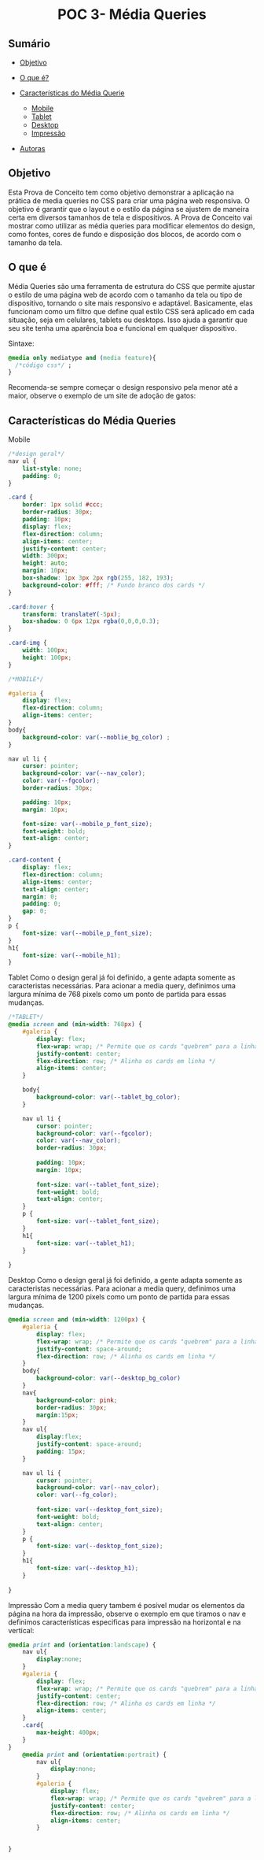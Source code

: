 # <h1 align="center">POC 3- Média Queries</h1>

## Sumário
* [Objetivo](#objetivo)
*  [O que é?](#oque)
* [Características do Média Querie](#caracteristicas)
   * [Mobile](#Desktop)
   * [Tablet](#Tablet)
   * [Desktop](#Desktop)
   * [Impressão](#Print)
   
* [Autoras](#autoras)


## Objetivo
Esta Prova de Conceito tem como objetivo demonstrar a aplicação na prática de media queries no CSS para criar uma página web responsiva. O objetivo é garantir que o layout e o estilo da página se ajustem de maneira certa em diversos tamanhos de tela e dispositivos. A Prova de Conceito vai mostrar como utilizar as média queries para modificar elementos do design, como fontes, cores de fundo e disposição dos blocos, de acordo com o tamanho da tela.


## O que é

Média Queries são uma ferramenta de estrutura do CSS que permite ajustar o estilo de uma página web de acordo com o tamanho da tela ou tipo de dispositivo, tornando o site mais responsivo e adaptável. Basicamente, elas funcionam como um filtro que define qual estilo CSS será aplicado em cada situação, seja em celulares, tablets ou desktops. Isso ajuda a garantir que seu site tenha uma aparência boa e funcional em qualquer dispositivo. 

Sintaxe:
```css
@media only mediatype and (media feature){
  /*código css*/ ;
}
```

Recomenda-se sempre começar o design responsivo pela menor até a maior, observe o exemplo de um site de adoção de gatos:

## Características  do Média Queries
Mobile
```css
/*design geral*/
nav ul {
    list-style: none;
    padding: 0;
}

.card {
    border: 1px solid #ccc;
    border-radius: 30px;
    padding: 10px;
    display: flex;
    flex-direction: column; 
    align-items: center;
    justify-content: center;
    width: 300px;
    height: auto;
    margin: 10px;
    box-shadow: 1px 3px 2px rgb(255, 182, 193); 
    background-color: #fff; /* Fundo branco dos cards */
}

.card:hover {
    transform: translateY(-5px); 
    box-shadow: 0 6px 12px rgba(0,0,0,0.3); 
}

.card-img {
    width: 100px; 
    height: 100px;
}
```


``` css
/*MOBILE*/

#galeria {
    display: flex;
    flex-direction: column;
    align-items: center;
}
body{
    background-color: var(--moblie_bg_color) ;
}

nav ul li {
    cursor: pointer;
    background-color: var(--nav_color);
    color: var(--fgcolor);
    border-radius: 30px;

    padding: 10px;
    margin: 10px; 

    font-size: var(--mobile_p_font_size);
    font-weight: bold;
    text-align: center;
}

.card-content {
    display: flex;
    flex-direction: column;
    align-items: center;
    text-align: center;
    margin: 0;
    padding: 0;
    gap: 0;
}
p {
    font-size: var(--mobile_p_font_size);
}
h1{
    font-size: var(--mobile_h1);
}
```

Tablet
Como o design geral já foi definido, a gente adapta somente as caracteristas necessárias. Para acionar a media query, definimos uma largura mínima de 768 pixels como um ponto de partida para essas mudanças.

``` css
/*TABLET*/
@media screen and (min-width: 768px) {
    #galeria {
        display: flex;
        flex-wrap: wrap; /* Permite que os cards "quebrem" para a linha de baixo */
        justify-content: center;
        flex-direction: row; /* Alinha os cards em linha */
        align-items: center;
    }

    body{
        background-color: var(--tablet_bg_color);
    }

    nav ul li {
        cursor: pointer;
        background-color: var(--fgcolor);
        color: var(--nav_color);
        border-radius: 30px;
    
        padding: 10px;
        margin: 10px; 
    
        font-size: var(--tablet_font_size);
        font-weight: bold;
        text-align: center;
    }
    p {
        font-size: var(--tablet_font_size);
    }
    h1{
        font-size: var(--tablet_h1);
    }
    
}
```


Desktop
Como o design geral já foi definido, a gente adapta somente as caracteristas necessárias. Para acionar a media query, definimos uma largura mínima de 1200 pixels como um ponto de partida para essas mudanças.

``` css
@media screen and (min-width: 1200px) {
    #galeria {
        display: flex;
        flex-wrap: wrap; /* Permite que os cards "quebrem" para a linha de baixo */
        justify-content: space-around;
        flex-direction: row; /* Alinha os cards em linha */
    }
    body{
        background-color: var(--desktop_bg_color)
    }
    nav{
        background-color: pink;
        border-radius: 30px;
        margin:15px;
    }
    nav ul{
        display:flex;
        justify-content: space-around;
        padding: 15px;
    }

    nav ul li {
        cursor: pointer;
        background-color: var(--nav_color);
        color: var(--fg_color);
     
        font-size: var(--desktop_font_size);
        font-weight: bold;
        text-align: center;
    }
    p {
        font-size: var(--desktop_font_size);
    }
    h1{
        font-size: var(--desktop_h1);
    }
    
}
```


Impressão
Com a media query tambem é posível mudar os elementos da página na hora da impressão, observe o exemplo em que tiramos o nav e definimos características especificas para impressão na horizontal e na vertical:
``` css
@media print and (orientation:landscape) {
    nav ul{
        display:none;
    }
    #galeria {
        display: flex;
        flex-wrap: wrap; /* Permite que os cards "quebrem" para a linha de baixo */
        justify-content: center;
        flex-direction: row; /* Alinha os cards em linha */
        align-items: center;
    }
    .card{
        max-height: 400px;
    }
}
    @media print and (orientation:portrait) {
        nav ul{
            display:none;
        }
        #galeria {
            display: flex;
            flex-wrap: wrap; /* Permite que os cards "quebrem" para a linha de baixo */
            justify-content: center;
            flex-direction: row; /* Alinha os cards em linha */
            align-items: center;
        }
         

}

```

